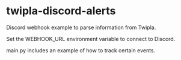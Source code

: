 # twipla-discord-alerts
Discord webhook example to parse information from Twipla.

Set the WEBHOOK_URL environment variable to connect to Discord.

main.py includes an example of how to track certain events. 


